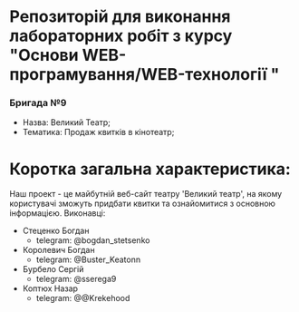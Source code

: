 # Репозиторій для виконання лабораторних робіт з курсу "Основи WEB-програмування/WEB-технології "
### Бригада №9

- Назва: Великий Театр;
- Тематика: Продаж квитків в кінотеатр;

# Коротка загальна характеристика:
Наш проект - це майбутній веб-сайт театру 'Великий театр', на якому користувачі зможуть придбати квитки та ознайомитися з основною інформацією.
Виконавці:
- Стеценко Богдан
  - telegram: @bogdan_stetsenko
- Королевич Богдан
  - telegram: @Buster_Keatonn
- Бурбело Сергій
  - telegram: @sserega9
- Коптюх Назар
  - telegram: @@Krekehood




